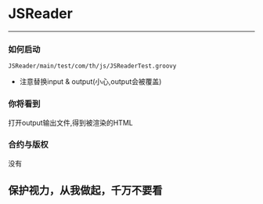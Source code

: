 # JSReader
---
### 如何启动
```
JSReader/main/test/com/th/js/JSReaderTest.groovy
```
- 注意替换input & output(小心,output会被覆盖)

### 你将看到
打开output输出文件,得到被渲染的HTML

### 合约与版权
没有

## 保护视力，从我做起，千万不要看
